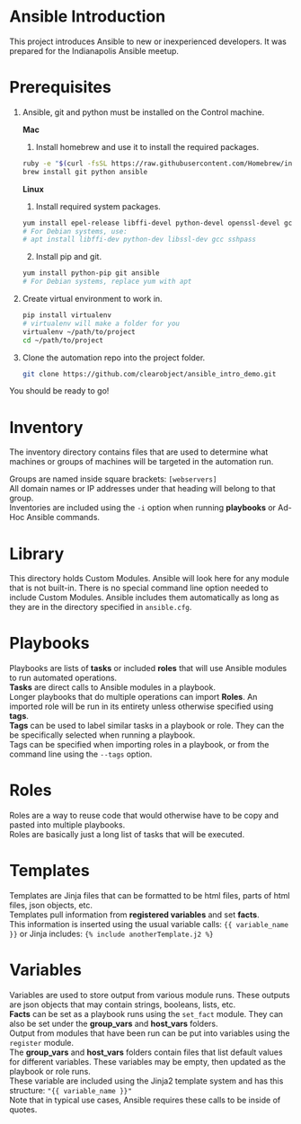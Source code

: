 # Ansible Introduction

This project introduces Ansible to new or inexperienced developers. It was prepared for the Indianapolis Ansible meetup.

# Prerequisites

1. Ansible, git and python must be installed on the Control machine.

    **Mac**  
    1. Install homebrew and use it to install the required packages.  
    ```bash  
    ruby -e "$(curl -fsSL https://raw.githubusercontent.com/Homebrew/install/master/install)"  
    brew install git python ansible  
    ```  

    **Linux**  
    1. Install required system packages.
    ```bash  
    yum install epel-release libffi-devel python-devel openssl-devel gcc sshpass  
    # For Debian systems, use:  
    # apt install libffi-dev python-dev libssl-dev gcc sshpass  
    ```

    2. Install pip and git.  
    ```bash  
    yum install python-pip git ansible
    # For Debian systems, replace yum with apt  
    ```

2. Create virtual environment to work in.
    ```bash  
    pip install virtualenv  
    # virtualenv will make a folder for you  
    virtualenv ~/path/to/project  
    cd ~/path/to/project  
    ```

3. Clone the automation repo into the project folder.
    ```bash  
    git clone https://github.com/clearobject/ansible_intro_demo.git  
    ```

You should be ready to go!

# Inventory

The inventory directory contains files that are used to determine what machines or groups of machines will be targeted in the automation run.

Groups are named inside square brackets: `[webservers]`  
All domain names or IP addresses under that heading will belong to that group.  
Inventories are included using the `-i` option when running **playbooks** or Ad-Hoc Ansible commands.

# Library

This directory holds Custom Modules. Ansible will look here for any module that is not built-in.
There is no special command line option needed to include Custom Modules. Ansible includes them automatically as long as they are in the directory specified in `ansible.cfg`.

# Playbooks

Playbooks are lists of **tasks** or included **roles** that will use Ansible modules to run automated operations.  
**Tasks** are direct calls to Ansible modules in a playbook.  
Longer playbooks that do multiple operations can import **Roles**. An imported role will be run in its entirety unless otherwise specified using **tags**.  
**Tags** can be used to label similar tasks in a playbook or role. They can the be specifically selected when running a playbook.  
Tags can be specified when importing roles in a playbook, or from the command line using the `--tags` option.  

# Roles

Roles are a way to reuse code that would otherwise have to be copy and pasted into multiple playbooks.  
Roles are basically just a long list of tasks that will be executed.

# Templates

Templates are Jinja files that can be formatted to be html files, parts of html files, json objects, etc.  
Templates pull information from **registered variables** and set **facts**.  
This information is inserted using the usual variable calls: `{{ variable_name }}` or Jinja includes: `{% include anotherTemplate.j2 %}`

# Variables

Variables are used to store output from various module runs. These outputs are json objects that may contain strings, booleans, lists, etc.  
**Facts** can be set as a playbook runs using the `set_fact` module. They can also be set under the **group_vars** and **host_vars** folders.  
Output from modules that have been run can be put into variables using the `register` module.  
The **group_vars** and **host_vars** folders contain files that list default values for different variables. These variables may be empty, then updated as the playbook or role runs.  
These variable are included using the Jinja2 template system and has this structure: `"{{ variable_name }}"`  
Note that in typical use cases, Ansible requires these calls to be inside of quotes.
